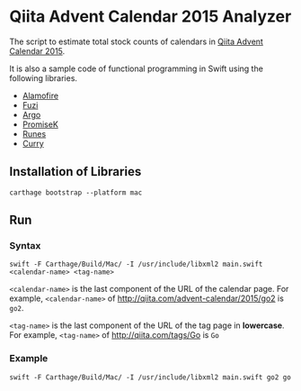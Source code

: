 # Qiita Advent Calendar 2015 Analyzer

The script to estimate total stock counts of calendars in [Qiita Advent Calendar 2015](http://qiita.com/advent-calendar/2015).

It is also a sample code of functional programming in Swift using the following libraries.

- [Alamofire](https://github.com/Alamofire/Alamofire)
- [Fuzi](https://github.com/cezheng/Fuzi)
- [Argo](https://github.com/thoughtbot/Argo)
- [PromiseK](https://github.com/koher/PromiseK/)
- [Runes](https://github.com/thoughtbot/runes)
- [Curry](https://github.com/thoughtbot/Curry)

## Installation of Libraries

```
carthage bootstrap --platform mac
```

## Run

### Syntax

```
swift -F Carthage/Build/Mac/ -I /usr/include/libxml2 main.swift <calendar-name> <tag-name>
```

`<calendar-name>` is the last component of the URL of the calendar page. For example, `<calendar-name>` of http://qiita.com/advent-calendar/2015/go2 is `go2`.

`<tag-name>` is the last component of the URL of the tag page in __lowercase__. For example, `<tag-name>` of http://qiita.com/tags/Go is `Go`

### Example

```
swift -F Carthage/Build/Mac/ -I /usr/include/libxml2 main.swift go2 go
```
